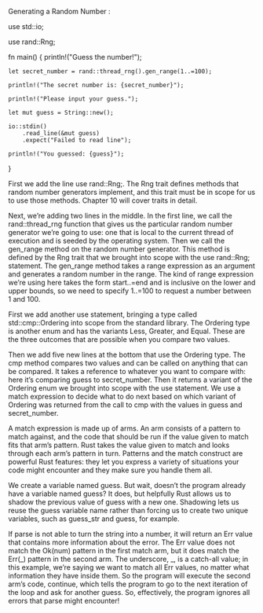 Generating a Random Number :

use std::io;

use rand::Rng;

fn main() {
    println!("Guess the number!");

    let secret_number = rand::thread_rng().gen_range(1..=100);

    println!("The secret number is: {secret_number}");

    println!("Please input your guess.");

    let mut guess = String::new();

    io::stdin()
        .read_line(&mut guess)
        .expect("Failed to read line");

    println!("You guessed: {guess}");
}


First we add the line use rand::Rng;. The Rng trait defines methods that random number generators implement, and this trait must be in scope for us to use those methods. Chapter 10 will cover traits in detail.

Next, we’re adding two lines in the middle. In the first line, we call the rand::thread_rng function that gives us the particular random number generator we’re going to use: one that is local to the current thread of execution and is seeded by the operating system. Then we call the gen_range method on the random number generator. This method is defined by the Rng trait that we brought into scope with the use rand::Rng; statement. The gen_range method takes a range expression as an argument and generates a random number in the range. The kind of range expression we’re using here takes the form start..=end and is inclusive on the lower and upper bounds, so we need to specify 1..=100 to request a number between 1 and 100.

First we add another use statement, bringing a type called std::cmp::Ordering into scope from the standard library. The Ordering type is another enum and has the variants Less, Greater, and Equal. These are the three outcomes that are possible when you compare two values.

Then we add five new lines at the bottom that use the Ordering type. The cmp method compares two values and can be called on anything that can be compared. It takes a reference to whatever you want to compare with: here it’s comparing guess to secret_number. Then it returns a variant of the Ordering enum we brought into scope with the use statement. We use a match expression to decide what to do next based on which variant of Ordering was returned from the call to cmp with the values in guess and secret_number.

A match expression is made up of arms. An arm consists of a pattern to match against, and the code that should be run if the value given to match fits that arm’s pattern. Rust takes the value given to match and looks through each arm’s pattern in turn. Patterns and the match construct are powerful Rust features: they let you express a variety of situations your code might encounter and they make sure you handle them all.

We create a variable named guess. But wait, doesn’t the program already have a variable named guess? It does, but helpfully Rust allows us to shadow the previous value of guess with a new one. Shadowing lets us reuse the guess variable name rather than forcing us to create two unique variables, such as guess_str and guess, for example.


If parse is not able to turn the string into a number, it will return an Err value that contains more information about the error. The Err value does not match the Ok(num) pattern in the first match arm, but it does match the Err(_) pattern in the second arm. The underscore, _, is a catch-all value; in this example, we’re saying we want to match all Err values, no matter what information they have inside them. So the program will execute the second arm’s code, continue, which tells the program to go to the next iteration of the loop and ask for another guess. So, effectively, the program ignores all errors that parse might encounter!


